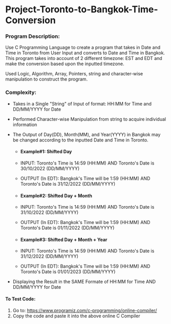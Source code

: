 # Project-Toronto-to-Bangkok-Time-Conversion
### Program Description:
Use C Programming Language to create a program that takes in Date and Time in Toronto from User Input and converts to Date and Time in Bangkok. This program takes into account of 2 different timezone: EST and EDT and make the conversion based upon the inputted timezone.

Used Logic, Algorithm, Array, Pointers, string and character-wise manipulation to construct the program.

### Complexity:
- Takes in a Single "String" of Input of format: HH:MM for Time and DD/MM/YYYY for Date
- Performed Character-wise Manipulation from string to acquire individual information
- The Output of Day(DD), Month(MM), and Year(YYYY) in Bangkok may be changed according to the inputted Date and Time in Toronto.
    -  #### Example#1: Shifted Day
    -  INPUT: Toronto's Time is 14:59 (HH:MM) AND Toronto's Date is 30/10/2022 (DD/MM/YYYY)
    -  OUTPUT (In EDT): Bangkok's Time will be 1:59 (HH:MM) AND Toronto's Date is 31/12/2022 (DD/MM/YYYY)

    -  #### Example#2: Shifted Day + Month
    -  INPUT: Toronto's Time is 14:59 (HH:MM) AND Toronto's Date is 31/10/2022 (DD/MM/YYYY)
    -  OUTPUT (In EDT): Bangkok's Time will be 1:59 (HH:MM) AND Toronto's Date is 01/11/2022 (DD/MM/YYYY)


    -  #### Example#3: Shifted Day + Month + Year
    -  INPUT: Toronto's Time is 14:59 (HH:MM) AND Toronto's Date is 31/12/2022 (DD/MM/YYYY)
    -  OUTPUT (In EDT): Bangkok's Time will be 1:59 (HH:MM) AND Toronto's Date is 01/01/2023 (DD/MM/YYYY)

-  Displaying the Result in the SAME Formate of HH:MM for Time AND DD/MM/YYYY for Date

#### To Test Code:
1. Go to: https://www.programiz.com/c-programming/online-compiler/
2. Copy the code and paste it into the above online C Compiler
